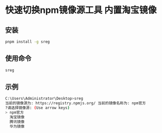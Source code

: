 # 快速切换npm镜像源工具 内置淘宝镜像

## 安装

```bash
pnpm install -g sreg

```

## 使用命令

```bash
sreg
```

## 示例

```bash
C:\Users\Administrator\Desktop>sreg
当前的镜像源为: https://registry.npmjs.org/ 当前的镜像名称为: npm官方
?请选择镜像源: (Use arrow keys) 
> npm官方
  淘宝镜像
  腾讯镜像
  华为镜像
 ```
